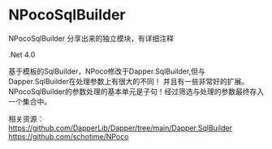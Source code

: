 # NPocoSqlBuilder
NPocoSqlBuilder 分享出来的独立模块，有详细注释  
  
.Net 4.0  
  
基于模板的SqlBuilder，NPoco修改于Dapper.SqlBuilder,但与Dapper.SqlBuilder在处理参数上有很大的不同！  并且有一些非常好的扩展。  
NPocoSqlBuilder的参数处理的基本单元是子句！经过筛选与处理的参数最终存入一个集合中。  

相关资源：  
https://github.com/DapperLib/Dapper/tree/main/Dapper.SqlBuilder  
https://github.com/schotime/NPoco  
